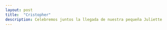 ```yaml
---
layout: post
title:  "Cristopher"
description: Celebremos juntos la llegada de nuestra pequeña Juliette 
---
```

